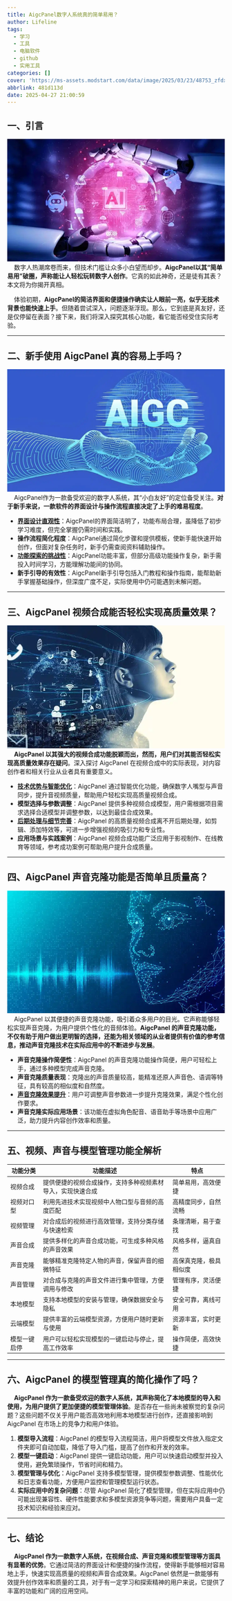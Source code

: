 ```yaml
---
title: AigcPanel数字人系统真的简单易用？
author: Lifeline
tags:
  - 学习
  - 工具
  - 电脑软件
  - github
  - 实用工具
categories: []
cover: 'https://ms-assets.modstart.com/data/image/2025/03/23/48753_zfdx_3436.png'
abbrlink: 481d113d
date: 2025-04-27 21:00:59
---
```

## 一、引言

![](/images/2_%E5%89%AF%E6%9C%AC.webp-c68422f8-c079-4cbf-9b15-b898e95bf026-1745761626761.png)
&nbsp;&nbsp;&nbsp;&nbsp;数字人热潮席卷而来，但技术门槛让众多小白望而却步。**AigcPanel以其“简单易用”破圈，声称能让人轻松玩转数字人创作**。它真的如此神奇，还是徒有其表？本文将为你揭开真相。

&nbsp;&nbsp;&nbsp;&nbsp;体验初期，**AigcPanel的简洁界面和便捷操作确实让人眼前一亮，似乎无技术背景也能快速上手**。但随着尝试深入，问题逐渐浮现。那么，它到底是真友好，还是仅停留在表面？接下来，我们将深入探究其核心功能，看它能否经受住实际考验。

---

## 二、新手使用 AigcPanel 真的容易上手吗？

![](/images/1_%E5%89%AF%E6%9C%AC.webp-98715a6b-c448-41ec-8b73-f6201781f084-1745761645867.png)
&nbsp;&nbsp;&nbsp;&nbsp;AigcPanel作为一款备受欢迎的数字人系统，其“小白友好”的定位备受关注。**对于新手来说，一款软件的界面设计与操作流程直接决定了上手的难易程度**。

* **​[界面设计直观性](https://aigcpanel.com/)**：AigcPanel的界面简洁明了，功能布局合理，虽降低了初步学习难度，但完全掌握仍需时间和实践。
* **操作流程简化程度**​：AigcPanel通过简化步骤和提供模板，使新手能快速开始创作，但面对复杂任务时，新手仍需查阅资料辅助操作。
* **[功能探索的挑战性](https://blog.csdn.net/qq_26450889/article/details/143505594)**：AigcPanel功能丰富，但部分高级功能操作复杂，新手需投入时间学习，方能理解功能间的协同。
* **新手引导的有效性**​：AigcPanel新手引导包括入门教程和操作指南，能帮助新手掌握基础操作，但深度广度不足，实际使用中仍可能遇到未解问题。

---

## 三、AigcPanel 视频合成能否轻松实现高质量效果？

![](/images/3_%E5%89%AF%E6%9C%AC.webp-78b1bf91-596d-4619-bea7-09635b071ae0-1745761661372.png)
&nbsp;&nbsp;&nbsp;&nbsp;**AigcPanel 以其强大的视频合成功能脱颖而出，然而，用户们对其能否轻松实现高质量效果存在疑问**。深入探讨 AigcPanel 在视频合成中的实际表现，对内容创作者和相关行业从业者具有重要意义。

* **​[技术优势与智能优化](https://blog.csdn.net/qq_26450889/article/details/146074881)**：AigcPanel 通过智能优化功能，确保数字人嘴型与声音同步，提升音视频质量，帮助用户轻松实现高质量视频合成。
* **模型选择与参数调整**​：AigcPanel 提供多种视频合成模型，用户需根据项目需求选择合适模型并调整参数，以达到最佳合成效果。
* **[后期处理与细节完善](https://www.j301.cn/blog/github_ai_tool_aigcpanel.html)​**：AigcPanel 的高质量视频合成离不开后期处理，如剪辑、添加特效等，可进一步增强视频的吸引力和专业性。
* **应用场景与实践案例**​：AigcPanel 视频合成功能广泛应用于影视制作、在线教育等领域，参考成功案例可帮助用户提升合成质量。

---

## 四、AigcPanel 声音克隆功能是否简单且质量高？

![](/images/4_%E5%89%AF%E6%9C%AC.webp-861c70ba-95bf-4a90-9658-24b054fc4422-1745761680810.png)
&nbsp;&nbsp;&nbsp;&nbsp;AigcPanel 以其便捷的声音克隆功能，吸引着众多用户的目光。它声称能够轻松实现声音克隆，为用户提供个性化的音频体验。**AigcPanel 的声音克隆功能，不仅有助于用户做出更明智的选择，还能为相关领域的从业者提供有价值的参考信息，推动声音克隆技术在实际应用中的不断进步与发展**。

* ​**声音克隆操作简便性**​：AigcPanel 的声音克隆功能操作简便，用户可轻松上手，通过多种模型完成声音克隆。
* **声音克隆质量表现**​：克隆出的声音质量较高，能精准还原人声音色、语调等特征，具有较高的相似度和自然度。
* **[声音克隆效果提升](https://blog.csdn.net/qq_26450889/article/details/146074881)​**：用户可调整声音参数进一步提升克隆效果，满足个性化创作要求。
* **声音克隆实际应用场景**​：该功能在虚拟角色配音、语音助手等场景中应用广泛，助力提升内容创作效率和质量。

---

## 五、视频、声音与模型管理功能全解析

| 功能分类 | 功能描述 | 特点 | 
| --- | --- | --- | 
| 视频合成 | 提供便捷的视频合成操作，支持多种视频素材导入，实现快速合成 | 简单易用，高效便捷 | 
| 视频对口型 | 利用先进技术实现视频中人物口型与音频的高度匹配 | 高精度同步，自然流畅 | 
| 视频管理 | 对合成后的视频进行高效管理，支持分类存储与快速检索 | 条理清晰，易于查找 | 
| 声音合成 | 提供多样化的声音合成功能，可生成多种风格的声音效果 | 风格多样，逼真自然 | 
| 声音克隆 | 能够精准克隆特定人物的声音，保留声音的细微特征 | 高保真克隆，极具相似度 | 
| 声音管理 | 对合成与克隆的声音文件进行集中管理，方便调用与修改 | 管理有序，灵活便捷 | 
| 本地模型 | 支持本地模型的安装与管理，确保数据安全与隐私 | 安全可靠，离线可用 | 
| 云端模型 | 提供丰富的云端模型资源，方便用户随时更新与使用 | 资源丰富，实时更新 | 
| 模型一键启停 | 用户可以轻松实现模型的一键启动与停止，提高工作效率 | 操作简便，高效快捷 |

---

## 六、AigcPanel 的模型管理真的简化操作了吗？

&nbsp;&nbsp;&nbsp;&nbsp;**AigcPanel 作为一款备受欢迎的数字人系统，其声称简化了本地模型的导入和使用，为用户提供了更加便捷的模型管理体验**。是否存在一些尚未被察觉的复杂问题？这些问题不仅关乎用户能否高效地利用本地模型进行创作，还直接影响到 AigcPanel 在市场上的竞争力和用户体验。

1. ​**模型导入流程**​：AigcPanel 的模型导入流程简洁，用户将模型文件放入指定文件夹即可自动加载，降低了导入门槛，提高了创作和开发的效率。
2. **模型一键启动**​：AigcPanel 提供一键启动功能，用户可以快速启动模型并投入使用，避免繁琐操作，节省时间和精力。
3. **模型管理与优化**​：AigcPanel 支持多模型管理，提供模型参数调整、性能优化和日志查看功能，方便用户监控和管理模型运行状态。
4. **实际应用中的复杂问题**​：尽管 AigcPanel 简化了模型管理，但在实际应用中仍可能出现兼容性、硬件性能要求和多模型资源竞争等问题，需要用户具备一定技术知识和经验来应对。

---

## 七、结论

&nbsp;&nbsp;&nbsp;&nbsp;**AigcPanel 作为一款数字人系统，在视频合成、声音克隆和模型管理等方面具有显著的优势**。它通过简洁的界面设计和便捷的操作流程，使得新手能够相对容易地上手，快速实现高质量的视频和声音合成效果。AigcPanel 依然是一款能够有效提升创作效率和质量的工具，对于有一定学习和探索精神的用户来说，它提供了丰富的功能和广阔的应用空间。


